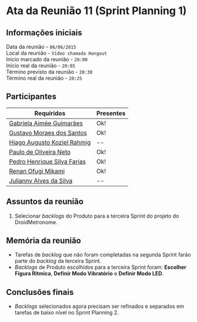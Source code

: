 Ata da Reunião 11 (Sprint Planning 1)
=====================================

Informações iniciais
--------------------
Data da reunião - `06/06/2015`  
Local da reunião - `Vídeo chamada Hangout`  
Inicio marcado da reunião - `20:00`  
Inicio real da reunião - `20:05`  
Término previsto da reunião - `20:30`  
Término real da reunião - `20:25`  

Participantes
-------------
Requiridos | Presentes
-----------|----------------
[Gabriela Aimée Guimarães](mailto:gabrielaimeeg@hotmail.com) | Ok!
[Gustavo Moraes dos Santos](mailto:gustavo_moraiss@hotmail.com) | Ok!
[Hiago Augusto Koziel Rahmig](mailto:hiagokoziel100@gmail.com) | --
[Paulo de Oliveira Neto](mailto:pauloesgyn@gmail.com)| Ok!
[Pedro Henrique Silva Farias](mailto:pedrohenriquedrim@gmail.com)| Ok!
[Renan Ofugi Mikami](mailto:renangyn2010@hotmail.com) | Ok!
[Julianny Alves da Silva](mailto:julianny.alves@hotmail.com) | --

Assuntos da reunião
-------------------
1. Selecionar *backlogs* do Produto para a terceira Sprint do projeto do DroidMetronome.

Memória da reunião
------------------
* Tarefas de *backlog* que não foram completadas na segunda Sprint farão parte do *backlog* da terceira Sprint.
* *Backlogs* de Produto escolhidos para a terceira Sprint foram: **Escolher Figura Rítmica**, **Definir Modo Vibratório** e **Definir Modo LED**.

Conclusões finais
-----------------
* *Backlogs* selecionados agora precisam ser refinados e separados em tarefas de baixo nível no Sprint Planning 2.
